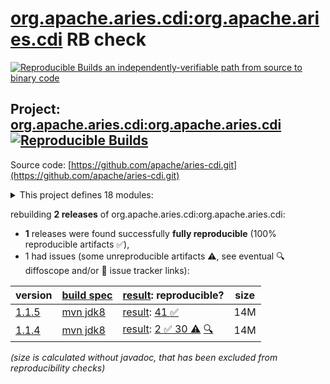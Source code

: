 [org.apache.aries.cdi:org.apache.aries.cdi](https://central.sonatype.com/artifact/org.apache.aries.cdi/org.apache.aries.cdi/versions) RB check
=======

[![Reproducible Builds](https://reproducible-builds.org/images/logos/rb.svg) an independently-verifiable path from source to binary code](https://reproducible-builds.org/)

## Project: [org.apache.aries.cdi:org.apache.aries.cdi](https://central.sonatype.com/artifact/org.apache.aries.cdi/org.apache.aries.cdi/versions) [![Reproducible Builds](https://img.shields.io/endpoint?url=https://raw.githubusercontent.com/jvm-repo-rebuild/reproducible-central/master/content/org/apache/aries/cdi/badge.json)](https://github.com/jvm-repo-rebuild/reproducible-central/blob/master/content/org/apache/aries/cdi/README.md)

Source code: [https://github.com/apache/aries-cdi.git](https://github.com/apache/aries-cdi.git)

<details><summary>This project defines 18 modules:</summary>

* [org.apache.aries.cdi:aries-cdi-feature](https://central.sonatype.com/artifact/org.apache.aries.cdi/aries-cdi-feature/1.1.5)
* [org.apache.aries.cdi:org.apache.aries.cdi](https://central.sonatype.com/artifact/org.apache.aries.cdi/org.apache.aries.cdi/1.1.5)
* [org.apache.aries.cdi:org.apache.aries.cdi.bom](https://central.sonatype.com/artifact/org.apache.aries.cdi/org.apache.aries.cdi.bom/1.1.5)
* [org.apache.aries.cdi:org.apache.aries.cdi.build.tools](https://central.sonatype.com/artifact/org.apache.aries.cdi/org.apache.aries.cdi.build.tools/1.1.5)
* [org.apache.aries.cdi:org.apache.aries.cdi.executable](https://central.sonatype.com/artifact/org.apache.aries.cdi/org.apache.aries.cdi.executable/1.1.5)
* [org.apache.aries.cdi:org.apache.aries.cdi.extender](https://central.sonatype.com/artifact/org.apache.aries.cdi/org.apache.aries.cdi.extender/1.1.5)
* [org.apache.aries.cdi:org.apache.aries.cdi.extension.el.jsp](https://central.sonatype.com/artifact/org.apache.aries.cdi/org.apache.aries.cdi.extension.el.jsp/1.1.5)
* [org.apache.aries.cdi:org.apache.aries.cdi.extension.jaxrs](https://central.sonatype.com/artifact/org.apache.aries.cdi/org.apache.aries.cdi.extension.jaxrs/1.1.5)
* [org.apache.aries.cdi:org.apache.aries.cdi.extension.jndi](https://central.sonatype.com/artifact/org.apache.aries.cdi/org.apache.aries.cdi.extension.jndi/1.1.5)
* [org.apache.aries.cdi:org.apache.aries.cdi.extension.servlet.common](https://central.sonatype.com/artifact/org.apache.aries.cdi/org.apache.aries.cdi.extension.servlet.common/1.1.5)
* [org.apache.aries.cdi:org.apache.aries.cdi.extension.servlet.owb](https://central.sonatype.com/artifact/org.apache.aries.cdi/org.apache.aries.cdi.extension.servlet.owb/1.1.5)
* [org.apache.aries.cdi:org.apache.aries.cdi.extension.servlet.weld](https://central.sonatype.com/artifact/org.apache.aries.cdi/org.apache.aries.cdi.extension.servlet.weld/1.1.5)
* [org.apache.aries.cdi:org.apache.aries.cdi.extension.spi](https://central.sonatype.com/artifact/org.apache.aries.cdi/org.apache.aries.cdi.extension.spi/1.1.5)
* [org.apache.aries.cdi:org.apache.aries.cdi.extra](https://central.sonatype.com/artifact/org.apache.aries.cdi/org.apache.aries.cdi.extra/1.1.5)
* [org.apache.aries.cdi:org.apache.aries.cdi.itests](https://central.sonatype.com/artifact/org.apache.aries.cdi/org.apache.aries.cdi.itests/1.1.5)
* [org.apache.aries.cdi:org.apache.aries.cdi.owb](https://central.sonatype.com/artifact/org.apache.aries.cdi/org.apache.aries.cdi.owb/1.1.5)
* [org.apache.aries.cdi:org.apache.aries.cdi.spi](https://central.sonatype.com/artifact/org.apache.aries.cdi/org.apache.aries.cdi.spi/1.1.5)
* [org.apache.aries.cdi:org.apache.aries.cdi.weld](https://central.sonatype.com/artifact/org.apache.aries.cdi/org.apache.aries.cdi.weld/1.1.5)
</details>

rebuilding **2 releases** of org.apache.aries.cdi:org.apache.aries.cdi:
- **1** releases were found successfully **fully reproducible** (100% reproducible artifacts :white_check_mark:),
- 1 had issues (some unreproducible artifacts :warning:, see eventual :mag: diffoscope and/or :memo: issue tracker links):

| version | [build spec](/BUILDSPEC.md) | [result](https://reproducible-builds.org/docs/jvm/): reproducible? | size |
| -- | --------- | ------ | -- |
| [1.1.5](https://central.sonatype.com/artifact/org.apache.aries.cdi/org.apache.aries.cdi/1.1.5/pom) | [mvn jdk8](aries-cdi-1.1.5.buildspec) | [result](org.apache.aries.cdi-1.1.5.buildinfo): [41 :white_check_mark: ](org.apache.aries.cdi-1.1.5.buildcompare) | 14M |
| [1.1.4](https://central.sonatype.com/artifact/org.apache.aries.cdi/org.apache.aries.cdi/1.1.4/pom) | [mvn jdk8](aries-cdi-1.1.4.buildspec) | [result](org.apache.aries.cdi-1.1.4.buildinfo): [2 :white_check_mark:  30 :warning:](org.apache.aries.cdi-1.1.4.buildcompare) [:mag:](org.apache.aries.cdi-1.1.4.diffoscope) | 14M |

<i>(size is calculated without javadoc, that has been excluded from reproducibility checks)</i>
